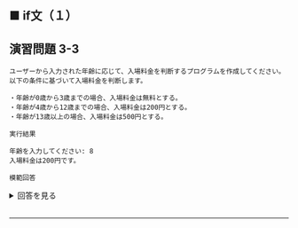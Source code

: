 ## ■ if文（１）

## 演習問題 3-3

```
ユーザーから入力された年齢に応じて、入場料金を判断するプログラムを作成してください。
以下の条件に基づいて入場料金を判断します。

・年齢が0歳から3歳までの場合、入場料金は無料とする。
・年齢が4歳から12歳までの場合、入場料金は200円とする。
・年齢が13歳以上の場合、入場料金は500円とする。
```

`実行結果`

```
年齢を入力してください: 8
入場料金は200円です。
```

`模範回答`
<details>
<summary>回答を見る</summary>

```c
#include <stdio.h>

main()
{
    int age = 0;
    printf("年齢を入力してください: ");
    scanf("%d", &age);

    int price;

    if (age >= 0 && age <= 3) {
        price = 0;
    } else if (age >= 4 && age <= 12) {
        price = 200;
    } else {
        price = 500;
    }

    printf("入場料金は%d円です。\n", price);
}

```
</details>

<br>

---